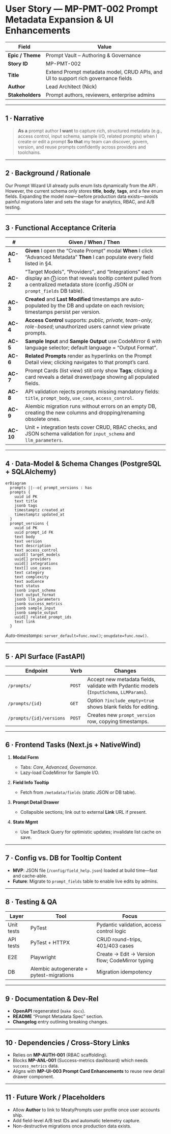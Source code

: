 # User Story — **MP-PMT-002 Prompt Metadata Expansion & UI Enhancements**

| Field            | Value                                                                             |
| ---------------- | --------------------------------------------------------------------------------- |
| **Epic / Theme** | Prompt Vault – Authoring & Governance                                             |
| **Story ID**     | MP-PMT-002                                                                        |
| **Title**        | Extend Prompt metadata model, CRUD APIs, and UI to support rich governance fields |
| **Author**       | Lead Architect (Nick)                                                             |
| **Stakeholders** | Prompt authors, reviewers, enterprise admins                                      |

---

## 1 · Narrative

> **As a** prompt author
> **I want** to capture rich, structured metadata (e.g., access control, input schema, sample I/O, related prompts) when I create or edit a prompt
> **So that** my team can discover, govern, version, and reuse prompts confidently across providers and toolchains.

---

## 2 · Background / Rationale

Our Prompt Wizard UI already pulls enum lists dynamically from the API .
However, the current schema only stores **title**, **body**, **tags**, and a few enum fields.
Expanding the model now—before production data exists—avoids painful migrations later and sets the stage for analytics, RBAC, and A/B testing.

---

## 3 · Functional Acceptance Criteria

| #         | Given / When / Then                                                                                                                                                                          |
| --------- | -------------------------------------------------------------------------------------------------------------------------------------------------------------------------------------------- |
| **AC-1**  | **Given** I open the “Create Prompt” modal **When** I click “Advanced Metadata” **Then** I can populate every field listed in §4.                                                            |
| **AC-2**  | “Target Models”, “Providers”, and “Integrations” each display an **ⓘ** icon that reveals tooltip content pulled from a centralized metadata store (config JSON or `prompt_fields` DB table). |
| **AC-3**  | **Created** and **Last Modified** timestamps are auto-populated by the DB and update on each revision; timestamps persist per version.                                                       |
| **AC-4**  | **Access Control** supports: *public, private, team-only, role-based*; unauthorized users cannot view private prompts.                                                                       |
| **AC-5**  | **Sample Input** and **Sample Output** use CodeMirror 6 with language selector; default language = “Output Format”.                                                                          |
| **AC-6**  | **Related Prompts** render as hyperlinks on the Prompt Detail view; clicking navigates to that prompt’s card.                                                                                |
| **AC-7**  | Prompt Cards (list view) still only show **Tags**; clicking a card reveals a detail drawer/page showing all populated fields.                                                                |
| **AC-8**  | API validation rejects prompts missing mandatory fields: `title`, `prompt_body`, `use_case`, `access_control`.                                                                               |
| **AC-9**  | Alembic migration runs without errors on an empty DB, creating the new columns and dropping/renaming obsolete ones.                                                                          |
| **AC-10** | Unit + integration tests cover CRUD, RBAC checks, and JSON schema validation for `input_schema` and `llm_parameters`.                                                                        |

---

## 4 · Data-Model & Schema Changes (PostgreSQL + SQLAlchemy)&#x20;

```mermaid
erDiagram
  prompts ||--o{ prompt_versions : has
  prompts {
    uuid id PK
    text title
    jsonb tags
    timestamptz created_at
    timestamptz updated_at
  }
  prompt_versions {
    uuid id PK
    uuid prompt_id FK
    text body
    text version
    text description
    text access_control
    uuid[] target_models
    uuid[] providers
    uuid[] integrations
    text[] use_cases
    text category
    text complexity
    text audience
    text status
    jsonb input_schema
    text output_format
    jsonb llm_parameters
    jsonb success_metrics
    jsonb sample_input
    jsonb sample_output
    uuid[] related_prompt_ids
    text link
  }
```

*Auto-timestamps*: `server_default=func.now()`; `onupdate=func.now()`.

---

## 5 · API Surface (FastAPI)

| Endpoint                 | Verb   | Changes                                                                                 |
| ------------------------ | ------ | --------------------------------------------------------------------------------------- |
| `/prompts/`              | `POST` | Accept new metadata fields, validate with Pydantic models (`InputSchema`, `LLMParams`). |
| `/prompts/{id}`          | `GET`  | Option `?include_empty=true` shows blank fields for editing.                            |
| `/prompts/{id}/versions` | `POST` | Creates new `prompt_version` row, copying timestamps.                                   |

---

## 6 · Frontend Tasks (Next.js + NativeWind)

1. **Modal Form**

   * Tabs: *Core*, *Advanced*, *Governance*.
   * Lazy-load CodeMirror for Sample I/O.
2. **Field Info Tooltip**

   * Fetch from `/metadata/fields` (static JSON or DB table).
3. **Prompt Detail Drawer**

   * Collapsible sections; link out to external **Link** URL if present.
4. **State Mgmt**

   * Use TanStack Query for optimistic updates; invalidate list cache on save.

---

## 7 · Config vs. DB for Tooltip Content

* **MVP**: JSON file (`/config/field_help.json`) loaded at build time—fast and cache-able.
* **Future**: Migrate to `prompt_fields` table to enable live edits by admins.

---

## 8 · Testing & QA

| Layer      | Tool                                     | Focus                                           |
| ---------- | ---------------------------------------- | ----------------------------------------------- |
| Unit tests | PyTest                                   | Pydantic validation, access control logic       |
| API tests  | PyTest + HTTPX                           | CRUD round-trips, 401/403 cases                 |
| E2E        | Playwright                               | Create → Edit → Version flow; CodeMirror typing |
| DB         | Alembic autogenerate + pytest-migrations | Migration idempotency                           |

---

## 9 · Documentation & Dev-Rel

* **OpenAPI** regenerated (`make docs`).
* **README** “Prompt Metadata Spec” section.
* **Changelog** entry outlining breaking changes.

---

## 10 · Dependencies / Cross-Story Links

* Relies on **MP-AUTH-001** (RBAC scaffolding).
* Blocks **MP-ANL-001** (Success-metrics dashboard) which needs `success_metrics` data.
* Aligns with **MP-UI-003 Prompt Card Enhancements** to reuse new detail drawer component.

---

## 11 · Future Work / Placeholders

* Allow **Author** to link to MeatyPrompts user profile once user accounts ship.
* Add field-level A/B test IDs and automatic telemetry capture.
* Non-destructive migrations once production data exists.
